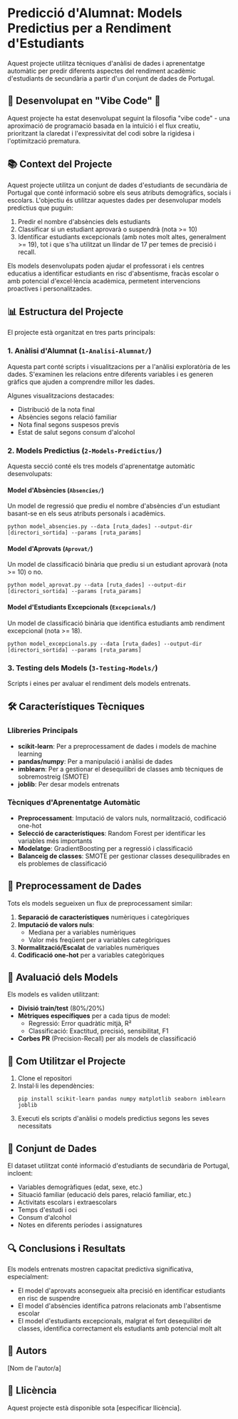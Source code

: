 # Predicció d'Alumnat: Models Predictius per a Rendiment d'Estudiants

Aquest projecte utilitza tècniques d'anàlisi de dades i aprenentatge automàtic per predir diferents aspectes del rendiment acadèmic d'estudiants de secundària a partir d'un conjunt de dades de Portugal.

## 🎵 Desenvolupat en "Vibe Code" 🎵
Aquest projecte ha estat desenvolupat seguint la filosofia "vibe code" - una aproximació de programació basada en la intuïció i el flux creatiu, prioritzant la claredat i l'expressivitat del codi sobre la rigidesa i l'optimització prematura.

## 📚 Context del Projecte

Aquest projecte utilitza un conjunt de dades d'estudiants de secundària de Portugal que conté informació sobre els seus atributs demogràfics, socials i escolars. L'objectiu és utilitzar aquestes dades per desenvolupar models predictius que puguin:

1. Predir el nombre d'absències dels estudiants
2. Classificar si un estudiant aprovarà o suspendrà (nota >= 10)
3. Identificar estudiants excepcionals (amb notes molt altes, generalment >= 19), tot
i que s'ha utilitzat un llindar de 17 per temes de precisió i recall.

Els models desenvolupats poden ajudar el professorat i els centres educatius a identificar estudiants en risc d'absentisme, fracàs escolar o amb potencial d'excel·lència acadèmica, permetent intervencions proactives i personalitzades.

## 📊 Estructura del Projecte

El projecte està organitzat en tres parts principals:

### 1. Anàlisi d'Alumnat (`1-Analisi-Alumnat/`)
Aquesta part conté scripts i visualitzacions per a l'anàlisi exploratòria de les dades. S'examinen les relacions entre diferents variables i es generen gràfics que ajuden a comprendre millor les dades.

Algunes visualitzacions destacades:
- Distribució de la nota final
- Absències segons relació familiar
- Nota final segons suspesos previs
- Estat de salut segons consum d'alcohol

### 2. Models Predictius (`2-Models-Predictius/`)
Aquesta secció conté els tres models d'aprenentatge automàtic desenvolupats:

#### Model d'Absències (`Absencies/`)
Un model de regressió que prediu el nombre d'absències d'un estudiant basant-se en els seus atributs personals i acadèmics.

```
python model_absencies.py --data [ruta_dades] --output-dir [directori_sortida] --params [ruta_params]
```

#### Model d'Aprovats (`Aprovat/`)
Un model de classificació binària que prediu si un estudiant aprovarà (nota >= 10) o no.

```
python model_aprovat.py --data [ruta_dades] --output-dir [directori_sortida] --params [ruta_params]
```

#### Model d'Estudiants Excepcionals (`Excepcionals/`)
Un model de classificació binària que identifica estudiants amb rendiment excepcional (nota >= 18).

```
python model_excepcionals.py --data [ruta_dades] --output-dir [directori_sortida] --params [ruta_params]
```

### 3. Testing dels Models (`3-Testing-Models/`)
Scripts i eines per avaluar el rendiment dels models entrenats.

## 🛠 Característiques Tècniques

### Llibreries Principals
- **scikit-learn**: Per a preprocessament de dades i models de machine learning
- **pandas/numpy**: Per a manipulació i anàlisi de dades
- **imblearn**: Per a gestionar el desequilibri de classes amb tècniques de sobremostreig (SMOTE)
- **joblib**: Per desar models entrenats

### Tècniques d'Aprenentatge Automàtic
- **Preprocessament**: Imputació de valors nuls, normalització, codificació one-hot
- **Selecció de característiques**: Random Forest per identificar les variables més importants
- **Modelatge**: GradientBoosting per a regressió i classificació
- **Balanceig de classes**: SMOTE per gestionar classes desequilibrades en els problemes de classificació

## 📝 Preprocessament de Dades

Tots els models segueixen un flux de preprocessament similar:
1. **Separació de característiques** numèriques i categòriques
2. **Imputació de valors nuls**: 
   - Mediana per a variables numèriques
   - Valor més freqüent per a variables categòriques
3. **Normalització/Escalat** de variables numèriques
4. **Codificació one-hot** per a variables categòriques

## 🧪 Avaluació dels Models

Els models es validen utilitzant:
- **Divisió train/test** (80%/20%)
- **Mètriques específiques** per a cada tipus de model:
  - Regressió: Error quadràtic mitjà, R²
  - Classificació: Exactitud, precisió, sensibilitat, F1
- **Corbes PR** (Precision-Recall) per als models de classificació

## 🚀 Com Utilitzar el Projecte

1. Clone el repositori
2. Instal·li les dependències:
   ```
   pip install scikit-learn pandas numpy matplotlib seaborn imblearn joblib
   ```
3. Executi els scripts d'anàlisi o models predictius segons les seves necessitats

## 📂 Conjunt de Dades

El dataset utilitzat conté informació d'estudiants de secundària de Portugal, incloent:
- Variables demogràfiques (edat, sexe, etc.)
- Situació familiar (educació dels pares, relació familiar, etc.)
- Activitats escolars i extraescolars
- Temps d'estudi i oci
- Consum d'alcohol
- Notes en diferents períodes i assignatures

## 🔍 Conclusions i Resultats

Els models entrenats mostren capacitat predictiva significativa, especialment:
- El model d'aprovats aconsegueix alta precisió en identificar estudiants en risc de suspendre
- El model d'absències identifica patrons relacionats amb l'absentisme escolar
- El model d'estudiants excepcionals, malgrat el fort desequilibri de classes, identifica correctament els estudiants amb potencial molt alt

## 👥 Autors

[Nom de l'autor/a]

## 📄 Llicència

Aquest projecte està disponible sota [especificar llicència].
